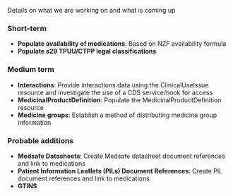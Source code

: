 Details on what we are working on and what is coming up

### Short-term

- **Populate availability of medications**: Based on NZF availability formula
- **Populate s29 TPUU/CTPP legal classifications**

### Medium term

- **Interactions**: Provide interactions data using the ClinicalUseIssue resource and investigate the use of a CDS service/hook for access
- **MedicinalProductDefinition**: Populate the MedicinalProductDefinition resource
- **Medicine groups**: Establish a method of distributing medicine group information

### Probable additions

- **Medsafe Datasheets**: Create Medsafe datasheet document references and link to medications
- **Patient Information Leaflets (PILs) Document References**: Create PIL document references and link to medications
- **GTINS**
